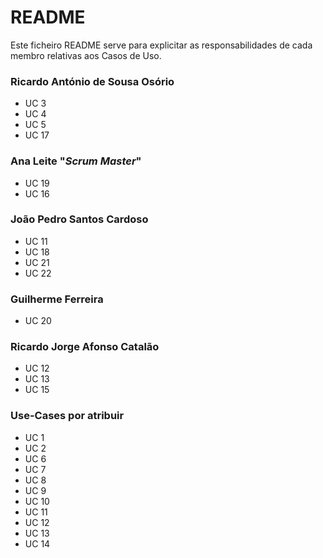 # README #

Este ficheiro README serve para explicitar as responsabilidades de cada membro relativas aos Casos de Uso.

### Ricardo António de Sousa Osório ###

* UC 3
* UC 4
* UC 5
* UC 17

### Ana Leite "*Scrum Master*" ###

* UC 19
* UC 16

### João Pedro Santos Cardoso ###

* UC 11
* UC 18
* UC 21
* UC 22

### Guilherme Ferreira ###

* UC 20

### Ricardo Jorge Afonso Catalão ###

* UC 12
* UC 13
* UC 15

### Use-Cases por atribuir ###

* UC 1
* UC 2
* UC 6
* UC 7
* UC 8
* UC 9
* UC 10
* UC 11
* UC 12
* UC 13
* UC 14